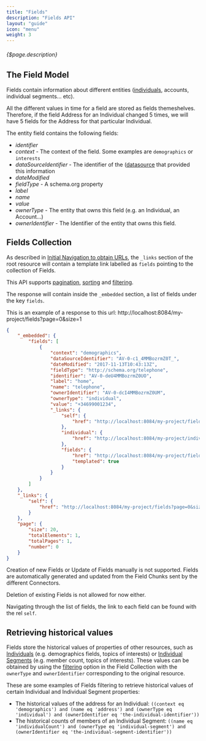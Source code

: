```yaml
---
title: "Fields"
description: "Fields API"
layout: "guide"
icon: "menu"
weight: 3
---
```


###### {$page.description}

<article id="1">

## The Field Model

Fields contain information about different entities ([individuals](/docs/individuals), accounts, individual segments... etc).

All the different values in time for a field are stored as fields themeshelves.
Therefore, if the field Address for an Individual changed 5 times, we will have
5 fields for the Address for that particular Individual.

The entity field contains the following fields:
* *identifier*
* *context* - The context of the field. Some examples are `demographics` or `interests`
* *dataSourceIdentifier* - The identifier of the ([datasource](/docs/datasources) that provided this information
* *dateModified*
* *fieldType* - A schema.org property
* *label*
* *name*
* *value*
* *ownerType* - The entity that owns this field (e.g. an Individual, an Account...)
* *ownerIdentifier* - The Identifier of the entity that owns this field.

</article>


<article id="2">

## Fields Collection

As described in [Initial Navigation to obtain URLs](/docs/general#navigation),
the `_links` section of the root resource will contain a template link labelled as `fields` pointing to the
collection of Fields.

This API supports [pagination](/docs/general#pagination), [sorting](/docs/general#sorting) and [filtering](/docs/general#filtering).

The response will contain inside the `_embedded` section, a list of fields
under the key `fields`.

This is an example of a response to this url: http://localhost:8084/my-project/fields?page=0&size=1

```json
{
    "_embedded": {
        "fields": [
            {
                "context": "demographics",
                "dataSourceIdentifier": "AV-0-c1_4MMBozrmZ0T_",
                "dateModified": "2017-11-13T10:43:13Z",
                "fieldType": "http://schema.org/telephone",
                "identifier": "AV-0-deU4MMBozrmZ0UO",
                "label": "home",
                "name": "telephone",
                "ownerIdentifier": "AV-0-dcI4MMBozrmZ0UM",
                "ownerType": "individual",
                "value": "+34699001234",
                "_links": {
                    "self": {
                        "href": "http://localhost:8084/my-project/fields/AV-0-deU4MMBozrmZ0UO"
                    },
                    "individual": {
                        "href": "http://localhost:8084/my-project/individuals/AV-0-dcI4MMBozrmZ0UM"
                    },
                    "fields": {
                        "href": "http://localhost:8084/my-project/fields{?filter}",
                        "templated": true
                    }
                }
            }
        ]
    },
    "_links": {
        "self": {
            "href": "http://localhost:8084/my-project/fields?page=0&size=1"
        }
    },
    "page": {
        "size": 20,
        "totalElements": 1,
        "totalPages": 1,
        "number": 0
    }
}
```

Creation of new Fields or Update of Fields manually is not supported. Fields are automatically
generated and updated from the Field Chunks sent by the different Connectors.

Deletion of existing Fields is not allowed for now either. 

Navigating through the list of fields, the link to each field can be found with the rel `self`. 

</article>

<article id="3">

## Retrieving historical values

Fields store the historical values of properties of other resources, such as [Individuals](/docs/individuals) (e.g. demographics fields, topics of interests) 
or [Individual Segments](/docs/individual_segments) (e.g. member count, topics of interests). These values can be obtained by using 
the [filtering](/docs/general#filtering) option in the Field Collection with the `ownerType` and `ownerIdentifier` corresponding to the original resource.

These are some examples of Fields filtering to retrieve historical values of certain Individual and Individual Segment properties:

* The historical values of the address for an Individual: `((context eq 'demographics') and (name eq 'address') and (ownerType eq 'individual') and (ownerIdentifier eq 'the-individual-identifier'))`
* The historical counts of members of an Individual Segment: `((name eq 'individualCount') and (ownerType eq 'individual-segment') and (ownerIdentifier eq 'the-individual-segment-identifier'))`

</article>